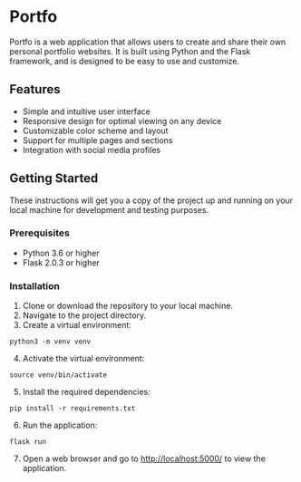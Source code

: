 <h1>Portfo</h1>

<p>Portfo is a web application that allows users to create and share their own personal portfolio websites. It is built using Python and the Flask framework, and is designed to be easy to use and customize.</p>

<h2>Features</h2>

<ul>
  <li>Simple and intuitive user interface</li>
  <li>Responsive design for optimal viewing on any device</li>
  <li>Customizable color scheme and layout</li>
  <li>Support for multiple pages and sections</li>
  <li>Integration with social media profiles</li>
</ul>

<h2>Getting Started</h2>

<p>These instructions will get you a copy of the project up and running on your local machine for development and testing purposes.</p>

<h3>Prerequisites</h3>

<ul>
  <li>Python 3.6 or higher</li>
  <li>Flask 2.0.3 or higher</li>
</ul>

<h3>Installation</h3>

<ol>
  <li>Clone or download the repository to your local machine.</li>
  <li>Navigate to the project directory.</li>
  <li>Create a virtual environment:</li>
</ol>

<pre>
<code>python3 -m venv venv</code>
</pre>

<ol start="4">
  <li>Activate the virtual environment:</li>
</ol>

<pre>
<code>source venv/bin/activate</code>
</pre>

<ol start="5">
  <li>Install the required dependencies:</li>
</ol
<pre>
<code>pip install -r requirements.txt</code>
</pre>

<ol start="6">
  <li>Run the application:</li>
</ol>

<pre>
<code>flask run</code>
</pre>

<ol start="7">
  <li>Open a web browser and go to <a href="http://localhost:5000/">http://localhost:5000/</a> to view the application.</li>
</ol>
